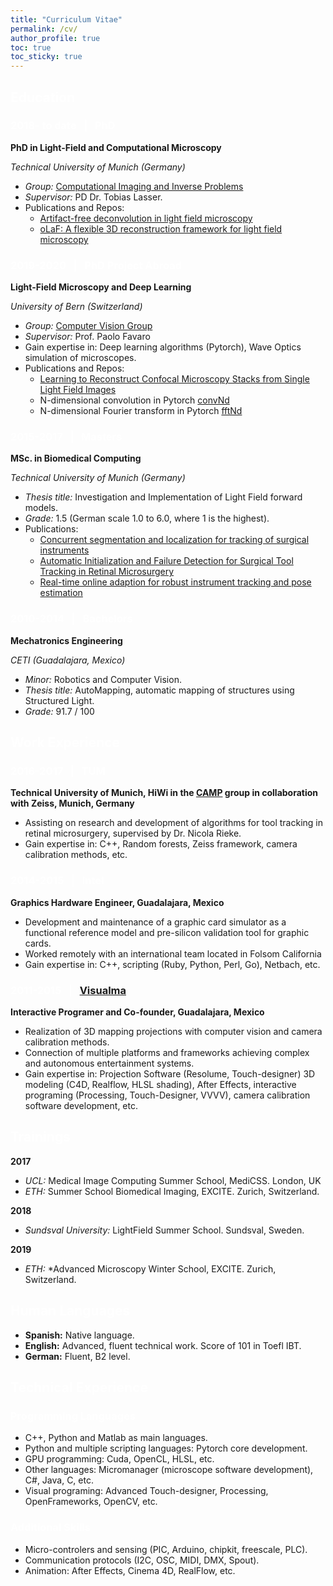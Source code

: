 ```yaml
---
title: "Curriculum Vitae"
permalink: /cv/
author_profile: true
toc: true
toc_sticky: true
---
```


<style scoped>
    h2, h3{
    color: white;
    }
    /* strong, p > strong{
        margin-top: 1px;
        margin-bottom: 1px;
    } */
    /* Remove margins from lists, for all childs li that have a parent ul (ul > li) */
    ul > li, li > ul, ul{
        margin-top: 0px;
        margin-bottom: 0px;
        }
    }
    .page__content p {
    margin: 0 0 0;
}
</style>

Education
---------

### 2018- to date &nbsp; | &nbsp; PhD

**PhD in Light-Field and Computational Microscopy**

*Technical University of Munich (Germany)*  
* *Group:* [Computational Imaging and Inverse Problems](https://ciip.in.tum.de/)  
* *Supervisor:* PD Dr. Tobias Lasser.
* Publications and Repos:
    * [Artifact-free deconvolution in light field microscopy](/artifact-free)
    * [oLaF: A flexible 3D reconstruction framework for light field microscopy](/olaf)


### 2019-2020 &nbsp; | &nbsp; PhD Project Abroad

**Light-Field Microscopy and Deep Learning**

*University of Bern (Switzerland)*
* *Group:* [Computer Vision Group](http://www.cvg.unibe.ch/)  
* *Supervisor:* Prof. Paolo Favaro
* Gain expertise in: Deep learning algorithms (Pytorch), Wave Optics simulation of microscopes.
* Publications and Repos:
    * [Learning to Reconstruct Confocal Microscopy Stacks from Single Light Field Images](/LFMNet)
    * N-dimensional convolution in Pytorch [convNd](https://github.com/pvjosue/pytorch_convNd)
    * N-dimensional Fourier transform in Pytorch [fftNd](https://github.com/pvjosue/pytorch_fftNd)


### 2015-2017 &nbsp; | &nbsp; Masters

**MSc. in Biomedical Computing**

*Technical University of Munich (Germany)* 
* *Thesis title:* Investigation and Implementation of Light Field forward models.  
* *Grade:* 1.5 (German scale 1.0 to 6.0, where 1 is the highest).
* Publications:
    * [Concurrent segmentation and localization for tracking of surgical instruments](/concurrent-segmentation)
    * [Automatic Initialization and Failure Detection for Surgical Tool Tracking in Retinal Microsurgery](/automatic-init)
    * [Real-time online adaption for robust instrument tracking and pose estimation](/real-time-online)


### 2010-2014 &nbsp; | &nbsp; Bachelors  

**Mechatronics Engineering**

*CETI (Guadalajara, Mexico)*
* *Minor:* Robotics and Computer Vision.  
* *Thesis title:* AutoMapping, automatic mapping of structures using Structured Light.  
* *Grade:* 91.7 / 100 

Work Experience
----------

### 2016-2017 &nbsp; | &nbsp; TUM
**Technical University of Munich, HiWi in the [CAMP](http://campar.in.tum.de/WebHome) group in collaboration with Zeiss, Munich, Germany** 
* Assisting on research and development of algorithms for tool tracking in retinal microsurgery, supervised by Dr. Nicola Rieke. 
* Gain expertise in: C++, Random forests, Zeiss framework, camera calibration methods, etc.

### 2014-2015 &nbsp; | &nbsp; Intel
**Graphics Hardware Engineer, Guadalajara, Mexico** 
* Development and maintenance of a graphic card simulator as a functional reference model and pre-silicon validation tool for graphic cards.
* Worked remotely with an international team located in Folsom California
* Gain expertise in: C++, scripting (Ruby, Python, Perl, Go), Netbach, etc. 


### 2011-2015 &nbsp; | &nbsp; [Visualma](http://www.visualma.com)
**Interactive Programer and Co-founder, Guadalajara, Mexico**
* Realization of 3D mapping projections with computer vision and camera calibration methods.  
* Connection of multiple platforms and frameworks achieving complex and autonomous entertainment systems.
* Gain expertise in: Projection Software (Resolume, Touch-designer) 3D modeling (C4D, Realflow, HLSL shading), After Effects, interactive programing (Processing, Touch-Designer, VVVV), camera calibration software development, etc.

Trainings
--------------------
**2017** 
* *UCL:* Medical Image Computing Summer School, MediCSS. London, UK  
* *ETH:* Summer School Biomedical Imaging, EXCITE. Zurich, Switzerland.

**2018** 
* *Sundsval University:* LightField Summer School. Sundsval, Sweden. 

**2019** 
* *ETH:* *Advanced Microscopy Winter School, EXCITE. Zurich, Switzerland.

Human Languages
--------------------
* **Spanish:** Native language.  
* **English:** Advanced, fluent technical work. Score of 101 in Toefl IBT.
* **German:** Fluent, B2 level.


Technical Experience
--------------------

### Programming Languages  

* C++, Python and Matlab as main languages.
* Python and multiple scripting languages: Pytorch core development.
* GPU programming: Cuda, OpenCL, HLSL, etc.
* Other languages: Micromanager (microscope software development), C#, Java, C, etc.
* Visual programing: Advanced Touch-designer, Processing, OpenFrameworks, OpenCV, etc.

### Additional Skills  

* Micro-controlers and sensing (PIC, Arduino, chipkit, freescale, PLC).  
* Communication protocols (I2C, OSC, MIDI, DMX, Spout).  
* Animation: After Effects, Cinema 4D, RealFlow, etc.